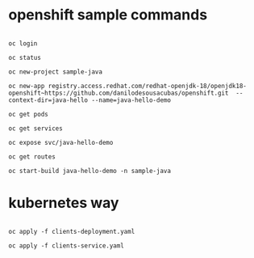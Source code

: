# openshift sample commands

```command

oc login 

oc status

oc new-project sample-java

oc new-app registry.access.redhat.com/redhat-openjdk-18/openjdk18-openshift~https://github.com/danilodesousacubas/openshift.git  --context-dir=java-hello --name=java-hello-demo

oc get pods

oc get services

oc expose svc/java-hello-demo

oc get routes

```

```command
oc start-build java-hello-demo -n sample-java

```

# kubernetes way

```command

oc apply -f clients-deployment.yaml 

oc apply -f clients-service.yaml 

```